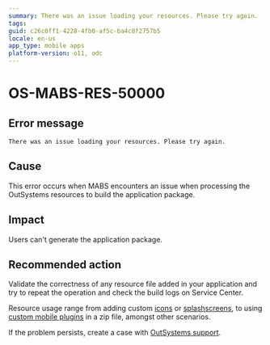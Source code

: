 ```yaml
---
summary: There was an issue loading your resources. Please try again.
tags:
guid: c26c0ff1-4228-4fb0-af5c-ba4c8f2757b5
locale: en-us
app_type: mobile apps
platform-version: o11, odc
---
```


# OS-MABS-RES-50000

## Error message

`There was an issue loading your resources. Please try again.`

## Cause

This error occurs when MABS encounters an issue when processing the OutSystems resources to build the application package.

## Impact

Users can't generate the application package.

## Recommended action

Validate the correctness of any resource file added in your application and try to repeat the operation and check the build logs on Service Center.

Resource usage range from adding custom [icons](https://success.outsystems.com/Documentation/11/Delivering_Mobile_Apps/Customize_Your_Mobile_App/Modify_the_App_Icon) or [splashscreens](https://success.outsystems.com/Documentation/11/Delivering_Mobile_Apps/Customize_Your_Mobile_App/Use_Custom_Splash_Screens), to using [custom mobile plugins](https://success.outsystems.com/Documentation/11/Extensibility_and_Integration/Mobile_Plugins/Using_Cordova_Plugins) in a zip file, amongst other scenarios.

If the problem persists, create a case with [OutSystems support](https://www.outsystems.com/support/portal/open-support-case?ErrorCode=OS-MABS-RES-50000).
